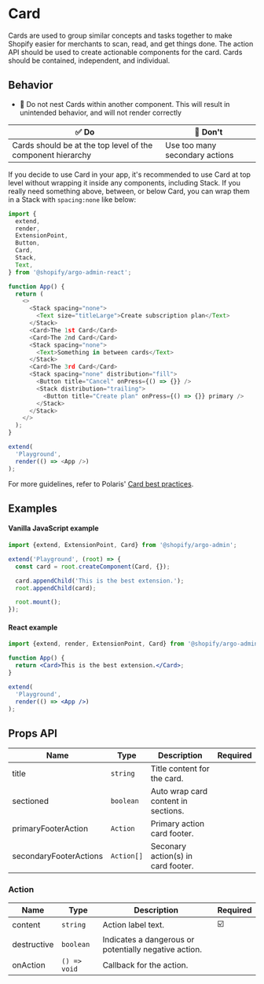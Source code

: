 # Card

Cards are used to group similar concepts and tasks together to make Shopify easier for merchants to scan, read, and get things done. The action API should be used to create actionable components for the card. Cards should be contained, independent, and individual.

## Behavior

- 📱 Do not nest Cards within another component. This will result in unintended behavior, and will not render correctly

| ✅ Do                                                       | 🛑 Don't                       |
| ----------------------------------------------------------- | ------------------------------ |
| Cards should be at the top level of the component hierarchy | Use too many secondary actions |

If you decide to use Card in your app, it's recommended to use Card at top level without wrapping it inside any components, including Stack. If you really need something above, between, or below Card, you can wrap them in a Stack with `spacing:none` like below:

```ts
import {
  extend,
  render,
  ExtensionPoint,
  Button,
  Card,
  Stack,
  Text,
} from '@shopify/argo-admin-react';

function App() {
  return (
    <>
      <Stack spacing="none">
        <Text size="titleLarge">Create subscription plan</Text>
      </Stack>
      <Card>The 1st Card</Card>
      <Card>The 2nd Card</Card>
      <Stack spacing="none">
        <Text>Something in between cards</Text>
      </Stack>
      <Card>The 3rd Card</Card>
      <Stack spacing="none" distribution="fill">
        <Button title="Cancel" onPress={() => {}} />
        <Stack distribution="trailing">
          <Button title="Create plan" onPress={() => {}} primary />
        </Stack>
      </Stack>
    </>
  );
}

extend(
  'Playground',
  render(() => <App />)
);
```

For more guidelines, refer to Polaris' [Card best practices](https://polaris.shopify.com/components/structure/card#section-best-practices).

## Examples

#### Vanilla JavaScript example

```js
import {extend, ExtensionPoint, Card} from '@shopify/argo-admin';

extend('Playground', (root) => {
  const card = root.createComponent(Card, {});

  card.appendChild('This is the best extension.');
  root.appendChild(card);

  root.mount();
});
```

#### React example

```jsx
import {extend, render, ExtensionPoint, Card} from '@shopify/argo-admin-react';

function App() {
  return <Card>This is the best extension.</Card>;
}

extend(
  'Playground',
  render(() => <App />)
);
```

## Props API

| Name                   | Type       | Description                         | Required |
| ---------------------- | ---------- | ----------------------------------- | -------- |
| title                  | `string`   | Title content for the card.         |          |
| sectioned              | `boolean`  | Auto wrap card content in sections. |          |
| primaryFooterAction    | `Action`   | Primary action card footer.         |          |
| secondaryFooterActions | `Action[]` | Seconary action(s) in card footer.  |          |

### Action

| Name        | Type         | Description                                           | Required |
| ----------- | ------------ | ----------------------------------------------------- | -------- |
| content     | `string`     | Action label text.                                    | ☑️       |
| destructive | `boolean`    | Indicates a dangerous or potentially negative action. |          |
| onAction    | `() => void` | Callback for the action.                              |          |
